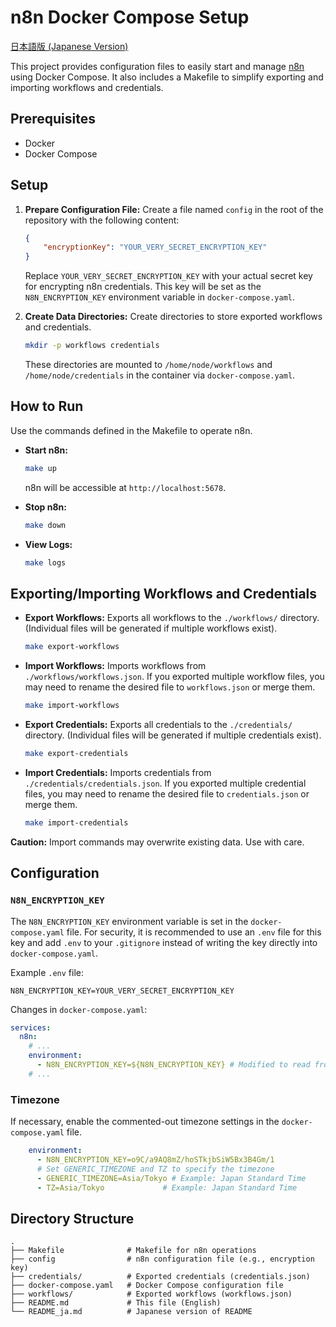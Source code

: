 # n8n Docker Compose Setup

[日本語版 (Japanese Version)](README_ja.md)

This project provides configuration files to easily start and manage [n8n](https://n8n.io/) using Docker Compose.
It also includes a Makefile to simplify exporting and importing workflows and credentials.

## Prerequisites

*   Docker
*   Docker Compose

## Setup

1.  **Prepare Configuration File:**
    Create a file named `config` in the root of the repository with the following content:
    ```json
    {
        "encryptionKey": "YOUR_VERY_SECRET_ENCRYPTION_KEY"
    }
    ```
    Replace `YOUR_VERY_SECRET_ENCRYPTION_KEY` with your actual secret key for encrypting n8n credentials.
    This key will be set as the `N8N_ENCRYPTION_KEY` environment variable in `docker-compose.yaml`.

2.  **Create Data Directories:**
    Create directories to store exported workflows and credentials.
    ```bash
    mkdir -p workflows credentials
    ```
    These directories are mounted to `/home/node/workflows` and `/home/node/credentials` in the container via `docker-compose.yaml`.

## How to Run

Use the commands defined in the Makefile to operate n8n.

*   **Start n8n:**
    ```bash
    make up
    ```
    n8n will be accessible at `http://localhost:5678`.

*   **Stop n8n:**
    ```bash
    make down
    ```

*   **View Logs:**
    ```bash
    make logs
    ```

## Exporting/Importing Workflows and Credentials

*   **Export Workflows:**
    Exports all workflows to the `./workflows/` directory. (Individual files will be generated if multiple workflows exist).
    ```bash
    make export-workflows
    ```

*   **Import Workflows:**
    Imports workflows from `./workflows/workflows.json`. If you exported multiple workflow files, you may need to rename the desired file to `workflows.json` or merge them.
    ```bash
    make import-workflows
    ```

*   **Export Credentials:**
    Exports all credentials to the `./credentials/` directory. (Individual files will be generated if multiple credentials exist).
    ```bash
    make export-credentials
    ```

*   **Import Credentials:**
    Imports credentials from `./credentials/credentials.json`. If you exported multiple credential files, you may need to rename the desired file to `credentials.json` or merge them.
    ```bash
    make import-credentials
    ```

**Caution:** Import commands may overwrite existing data. Use with care.

## Configuration

### `N8N_ENCRYPTION_KEY`

The `N8N_ENCRYPTION_KEY` environment variable is set in the `docker-compose.yaml` file.
For security, it is recommended to use an `.env` file for this key and add `.env` to your `.gitignore` instead of writing the key directly into `docker-compose.yaml`.

Example `.env` file:
```
N8N_ENCRYPTION_KEY=YOUR_VERY_SECRET_ENCRYPTION_KEY
```

Changes in `docker-compose.yaml`:
```yaml
services:
  n8n:
    # ...
    environment:
      - N8N_ENCRYPTION_KEY=${N8N_ENCRYPTION_KEY} # Modified to read from .env file
    # ...
```

### Timezone

If necessary, enable the commented-out timezone settings in the `docker-compose.yaml` file.

```yaml
    environment:
      - N8N_ENCRYPTION_KEY=o9C/a9AQ8mZ/hoSTkjbSiW5Bx3B4Gm/1
      # Set GENERIC_TIMEZONE and TZ to specify the timezone
      - GENERIC_TIMEZONE=Asia/Tokyo # Example: Japan Standard Time
      - TZ=Asia/Tokyo             # Example: Japan Standard Time
```

## Directory Structure

```
.
├── Makefile              # Makefile for n8n operations
├── config                # n8n configuration file (e.g., encryption key)
├── credentials/          # Exported credentials (credentials.json)
├── docker-compose.yaml   # Docker Compose configuration file
├── workflows/            # Exported workflows (workflows.json)
├── README.md             # This file (English)
└── README_ja.md          # Japanese version of README
``` 
